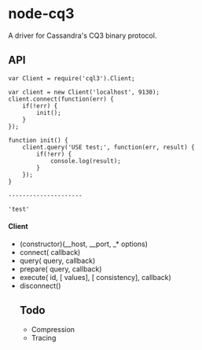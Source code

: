 node-cq3
========

A driver for Cassandra's CQ3 binary protocol.

API
---

    var Client = require('cql3').Client;
    
    var client = new Client('localhost', 9130);
    client.connect(function(err) {
        if(!err) {
            init();
        }
    });
    
    function init() {
        client.query('USE test;', function(err, result) {
            if(!err) {
                console.log(result);
            }
        });
    }
    
    ---------------------
    
    'test'
    
#### Client

* (constructor)(_<string>_host, _<integer>_port, _<object>* options)
* connect(_<function>_ callback) 
* query(_<string>_ query, _<function>_ callback)
* prepare(_<string>_ query, _<function>_ callback)
* execute(_<integer>_ id, [_<array>_ values], [_<integer>_ consistency], _<function>_ callback)
* disconnect()


Todo
----

* Compression
* Tracing
